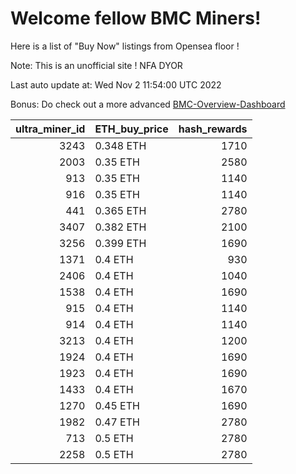 # Welcome fellow BMC Miners!
Here is a list of "Buy Now" listings from Opensea floor !

Note: This is an unofficial site ! NFA DYOR

Last auto update at: Wed Nov  2 11:54:00 UTC 2022

Bonus: Do check out a more advanced [BMC-Overview-Dashboard](https://dune.com/defifunk/BMC-Overview-Dashboard)


|   ultra_miner_id | ETH_buy_price   |   hash_rewards |
|-----------------:|:----------------|---------------:|
|             3243 | 0.348 ETH       |           1710 |
|             2003 | 0.35 ETH        |           2580 |
|              913 | 0.35 ETH        |           1140 |
|              916 | 0.35 ETH        |           1140 |
|              441 | 0.365 ETH       |           2780 |
|             3407 | 0.382 ETH       |           2100 |
|             3256 | 0.399 ETH       |           1690 |
|             1371 | 0.4 ETH         |            930 |
|             2406 | 0.4 ETH         |           1040 |
|             1538 | 0.4 ETH         |           1690 |
|              915 | 0.4 ETH         |           1140 |
|              914 | 0.4 ETH         |           1140 |
|             3213 | 0.4 ETH         |           1200 |
|             1924 | 0.4 ETH         |           1690 |
|             1923 | 0.4 ETH         |           1690 |
|             1433 | 0.4 ETH         |           1670 |
|             1270 | 0.45 ETH        |           1690 |
|             1982 | 0.47 ETH        |           2780 |
|              713 | 0.5 ETH         |           2780 |
|             2258 | 0.5 ETH         |           2780 |